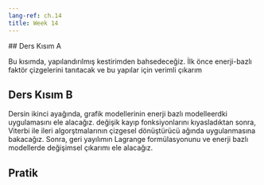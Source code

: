 ```yaml
---
lang-ref: ch.14
title: Week 14
---
```



## Ders Kısım A

Bu kısımda, yapılandırılmış kestirimden bahsedeceğiz. İlk önce enerji-bazlı faktör çizgelerini tanıtacak ve bu yapılar için verimli çıkarım 


<!--
## Lecture part A
In this section, we discussed the structured prediction. We first introduced the Energy-Based factor graph and efficient inference for it. T
hen we gave some examples for simple Energy-Based factor graphs with “shallow” factors. Finally, we discussed the Graph Transformer Net.
-->

## Ders Kısım B

Dersin ikinci ayağında, grafik modellerinin enerji bazlı modelleerdki uygulamasını ele alacağız. değişik kayıp fonksiyonlarını kıyasladıktan sonra, Viterbi ile ileri algorştmalarının çizgesel dönüştürücü ağında uygulanmasına bakacağız.
Sonra, geri yayılımın Lagrange formülasyonunu ve enerji bazlı modellerde değişimsel çıkarımı ele alacağız.

<!--
## Lecture part B
The second leg of the lecture further discusses the application of graphical model methods to energy-based models. 
After spending some time comparing different loss functions, we discuss the application of the Viterbi algorithm and forward algorithm to graphical transformer networks. 
We then transition to discussing the Lagrangian formulation of backpropagation and then variational inference for energy-based models.
-->

## Pratik

<!--
## Practicum
When training highly parametrised models such as deep neural networks there is a risk of overfitting to the training data. 
This leads to greater generalization error. 
To help reduce overfitting we can introduce regularization into our training, discouraging certain solutions to decrease the extent to which our models will fit to noise.
-->
